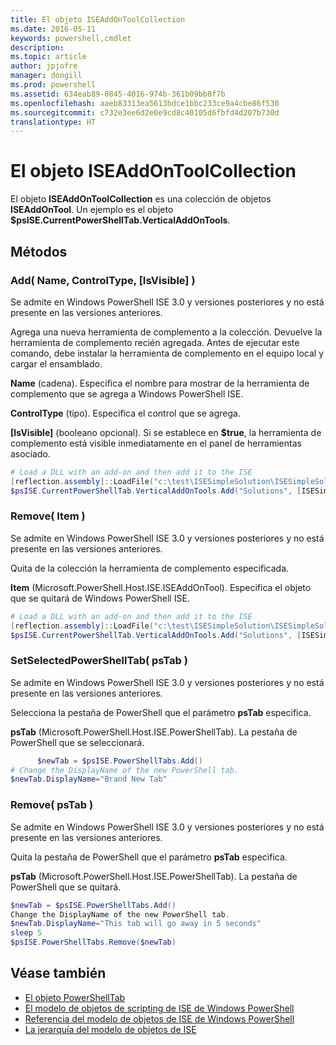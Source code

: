 ```yaml
---
title: El objeto ISEAddOnToolCollection
ms.date: 2016-05-11
keywords: powershell,cmdlet
description: 
ms.topic: article
author: jpjofre
manager: dongill
ms.prod: powershell
ms.assetid: 634eab89-0845-4016-974b-361b09bb8f7b
ms.openlocfilehash: aaeb83313ea5613bdce1bbc233ce9a4cbe86f530
ms.sourcegitcommit: c732e3ee6d2e0e9cd8c40105d6fbfd4d207b730d
translationtype: HT
---
```

# <a name="the-iseaddontoolcollection-object"></a>El objeto ISEAddOnToolCollection
  El objeto **ISEAddOnToolCollection** es una colección de objetos **ISEAddOnTool**. Un ejemplo es el objeto **$psISE.CurrentPowerShellTab.VerticalAddOnTools**.

## <a name="methods"></a>Métodos

### <a name="add-name-controltype-isvisible-"></a>Add\( Name, ControlType, \[IsVisible\] \)
  Se admite en Windows PowerShell ISE 3.0 y versiones posteriores y no está presente en las versiones anteriores. 

 Agrega una nueva herramienta de complemento a la colección. Devuelve la herramienta de complemento recién agregada. Antes de ejecutar este comando, debe instalar la herramienta de complemento en el equipo local y cargar el ensamblado.

 **Name** (cadena). Especifica el nombre para mostrar de la herramienta de complemento que se agrega a Windows PowerShell ISE.

 **ControlType** (tipo). Especifica el control que se agrega.

 **\[IsVisible\]** (booleano opcional). Si se establece en **$true**, la herramienta de complemento está visible inmediatamente en el panel de herramientas asociado.

```PowerShell
# Load a DLL with an add-on and then add it to the ISE
[reflection.assembly]::LoadFile("c:\test\ISESimpleSolution\ISESimpleSolution.dll")
$psISE.CurrentPowerShellTab.VerticalAddOnTools.Add("Solutions", [ISESimpleSolution.Solution], $true)
```

### <a name="remove-item-"></a>Remove\( Item \)
  Se admite en Windows PowerShell ISE 3.0 y versiones posteriores y no está presente en las versiones anteriores. 

 Quita de la colección la herramienta de complemento especificada.

 **Item** (Microsoft.PowerShell.Host.ISE.ISEAddOnTool). Especifica el objeto que se quitará de Windows PowerShell ISE.

```PowerShell
# Load a DLL with an add-on and then add it to the ISE
[reflection.assembly]::LoadFile("c:\test\ISESimpleSolution\ISESimpleSolution.dll")
$psISE.CurrentPowerShellTab.VerticalAddOnTools.Add("Solutions", [ISESimpleSolution.Solution], $true)
```

### <a name="setselectedpowershelltab-pstab-"></a>SetSelectedPowerShellTab\( psTab \)
  Se admite en Windows PowerShell ISE 3.0 y versiones posteriores y no está presente en las versiones anteriores. 

 Selecciona la pestaña de PowerShell que el parámetro **psTab** especifica.

 **psTab** (Microsoft.PowerShell.Host.ISE.PowerShellTab). La pestaña de PowerShell que se seleccionará.

```PowerShell
      $newTab = $psISE.PowerShellTabs.Add()
# Change the DisplayName of the new PowerShell tab. 
$newTab.DisplayName="Brand New Tab"
```

### <a name="remove-pstab-"></a>Remove\( psTab \)
  Se admite en Windows PowerShell ISE 3.0 y versiones posteriores y no está presente en las versiones anteriores. 

 Quita la pestaña de PowerShell que el parámetro **psTab** especifica.

 **psTab** (Microsoft.PowerShell.Host.ISE.PowerShellTab). La pestaña de PowerShell que se quitará.

```PowerShell
$newTab = $psISE.PowerShellTabs.Add()
Change the DisplayName of the new PowerShell tab. 
$newTab.DisplayName="This tab will go away in 5 seconds" 
sleep 5 
$psISE.PowerShellTabs.Remove($newTab)
```

## <a name="see-also"></a>Véase también
- [El objeto PowerShellTab](The-PowerShellTab-Object.md) 
- [El modelo de objetos de scripting de ISE de Windows PowerShell](The-Windows-PowerShell-ISE-Scripting-Object-Model.md) 
- [Referencia del modelo de objetos de ISE de Windows PowerShell](Windows-PowerShell-ISE-Object-Model-Reference.md) 
- [La jerarquía del modelo de objetos de ISE](The-ISE-Object-Model-Hierarchy.md)

  
